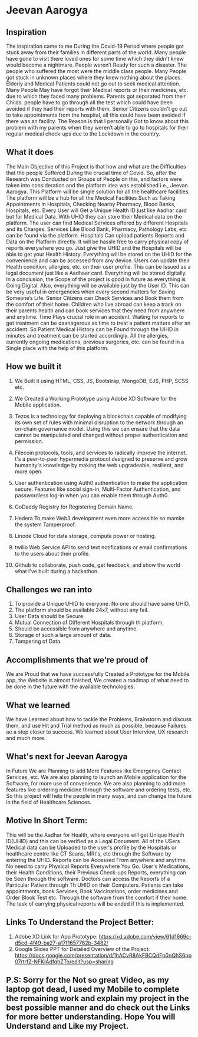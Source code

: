 # Jeevan Aarogya

## Inspiration
The inspiration came to me During the Covid-19 Period where people got stuck away from their families in different parts of the world. Many people have gone to visit there loved ones for some time which they didn't knew would become a nightmare. People weren’t Ready for such a disaster. The people who suffered the most were the middle class people. Many People got stuck in unknown places where they knew nothing about the places. Elderly and Medical Patients could not go out to seek medical attention.
Many People May have forgot their Medical reports or their medicines, etc. due to which they faced many problems. Parents got separated from their Childs. people have to go through all the test which could have been avoided if they had their reports with them. Senior Citizens couldn't go out to take appointments from the hospital, all this could have been avoided if there was an facility. The Reason is that I personally Got to know about this problem with my parents when they weren’t able to go to hospitals for their regular medical check-ups due to the Lockdown in the country. 

## What it does
The Main Objective of this Project is that how and what are the Difficulties that the people Suffered During the crucial time of Covid. So, after the Research was Conducted on Groups of People on this, and factors were taken into consideration and the platform idea was established i.e., Jeevan Aarogya. This Platform will be single solution for all the healthcare facilities. The platform will be a hub for all the Medical Facilities Such as Taking Appointments in Hospitals, Checking Nearby Pharmacy, Blood Banks, Hospitals, etc. Every User will Get a Unique Health ID just like Aadhar card but for Medical Data. With UHID they can store their Medical data on the platform. The user can find Medical Services offered by different Hospitals and its Charges. Services Like Blood Bank, Pharmacy, Pathology Labs, etc can be found via the platform. Hospitals Can upload patients Reports and Data on the Platform directly. It will be hassle free to carry physical copy of reports everywhere you go. Just give the UHID and the Hospitals will be able to get your Health History. Everything will be stored on the UHID for the convenience and can be accessed from any device. Users can update their Health condition, allergies, etc. on their user profile. This can be Issued as a legal document just like a Aadhaar card. Everything will be stored digitally. 
In a conclusion, the Scope of the project is good in future as everything is Going Digital. Also, everything will be available just by the User ID. This can be very useful in emergencies when every second matters for Saving Someone’s Life. Senior Citizens can Check Services and Book them from the comfort of their home. Children who live abroad can keep a track on their parents health and can book services that they need from anywhere and anytime. Time Plays crucial role in an accident. Waiting for reports to get treatment can be daanagerous as time to treat a patient matters after an accident. So Patient Medical History can be Found through the UHID in minutes and treatment can be started accordingly. All the allergies, currently ongoing medications, previous surgeries, etc. can be found in a Single place with the help of this platform.

## How we built it
1. We Built it using HTML, CSS, JS, Bootstrap, MongoDB, EJS, PHP, SCSS etc.
2. We Created a Working Prototype using Adobe XD Software for the Mobile application.
3. Tezos is a technology for deploying a blockchain capable of modifying its own set of rules with minimal disruption to the network through an on-chain governance model. Using this we can ensure that the data cannot be manipulated and changed without proper authentication and permission.
4. Filecoin protocols, tools, and services to radically improve the internet. t's a peer-to-peer hypermedia protocol designed to preserve and grow humanity's knowledge by making the web upgradeable, resilient, and more open. 
5. User authentication using Auth0 authentication to make the application secure. Features like social sign-in, Multi-Factor Authentication, and passwordless log-in when you can enable them through Auth0.
6. GoDaddy Registry for Registering Domain Name.


8. Hedera To make Web3 development even more accessible so  mamke the system Tamperproof.
9. Linode Cloud for data storage, compute power or hosting.
10. twilio Web Service API to send text notifications or email confirmations to the users about their profile.
11. Github to collaborate, push code, get feedback, and show the world what I've built during a hackathon.

## Challenges we ran into
1. To provide a Unique UHID to everyone. No one should have same UHID.
2. The platform should be available 24x7, without any fail.
3. User Data should be Secure.
4. Mutual Connection of Different Hospitals through th platform. 
5. Should be accessible from anywhere and anytime.
6. Storage of such a large amount of data.
7. Tampering of Data. 

## Accomplishments that we're proud of
We are Proud that we have successfully Created a Prototype for the Mobile app, the Website is almost finished,  We created a roadmap of what need to be done in the future with the available technologies.

## What we learned
We have Learned about how to tackle the Problems, Brainstorm and discuss them, and use Hit and Trial method as much as possible, because Failures ae a step closer to success. We learned about User Interview, UX research and much more.

## What's next for Jeevan Aarogya
In Future We are Planning to add More Features like Emergency Contact Services, etc. We are also planning to launch an Mobile application for the Software, for more use of convenience. We are also planning to add more features like ordering medicine through the software and ordering tests, etc. So this project will help the people in many ways, and can change the future in the field
of Healthcare Sciences.


## Motive In Short Term:
This will be the Aadhar for Health, where everyone will get Unique Health ID(UHID) and this can be verified as a Legal Document.
All of the USers Medical data can be Uploaded to the user's profile by the Hospitals or healthcare centre like CT Scans, MRI's, etc  through the Software by entering the UHID.
Reports can be Accessed From anywhere and anytime.
No need to carry Physical Reports Everywhere You Go.
User's Medications, their Health Conditions, their Previous Check-ups Reports, everything can be Seen through the software.
Doctors can access the Reports of a Particular Patient through Th UHID on their Computers.
Patients can take appointments, book Services, Book Vaccinations, order medicines and Order Blook Test etc. Through the software from the comfort if their home.
The task of carrying physical reports will be ended if this is implemented.


## Links To Understand the Project Better:
1. Adobe XD Link for App Prototype: https://xd.adobe.com/view/61d1669c-d5cd-4f49-ba27-a17f1657762b-3482/
2. Google Slides PPT for Detailed Overview of the Project: https://docs.google.com/presentation/d/1hACvR8AkFBCQdFp0qQhS6pp07rtrfZ-NFKIAdfqhZTo/edit?usp=sharing



## P.S: Sorry for the Not so great Video, as my laptop got dead, I used my Mobile to complete the remaining work and explain my project in the best possible manner and do check out  the Links for more better understanding. Hope You will Understand and Like my Project.
